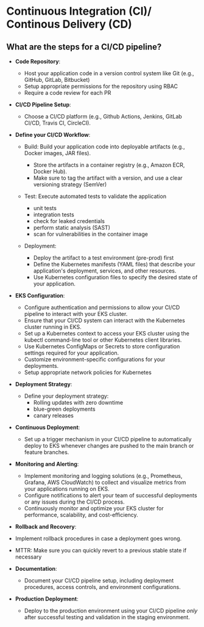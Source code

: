 # Continuous Integration (CI)/ Continous Delivery (CD)

## What are the steps for a CI/CD pipeline? 
- **Code Repository**:
  - Host your application code in a version control system like Git (e.g., GitHub, GitLab, Bitbucket)
  - Setup appropriate permissions for the repository using RBAC
  - Require a code review for each PR
    
- **CI/CD Pipeline Setup**:
  - Choose a CI/CD platform (e.g., Github Actions, Jenkins, GitLab CI/CD, Travis CI, CircleCI).

- **Define your CI/CD Workflow**:
  - Build: Build your application code into deployable artifacts (e.g., Docker images, JAR files).
    - Store the artifacts in a container registry (e.g., Amazon ECR, Docker Hub).
    - Make sure to tag the artifact with a version, and use a clear versioning strategy (SemVer) 

  - Test: Execute automated tests to validate the application
    - unit tests
    - integration tests
    - check for leaked credentials
    - perform static analysis (SAST)
    - scan for vulnerabilities in the container image

  - Deployment:
    - Deploy the artifact to a test environment (pre-prod) first
    - Define the Kubernetes manifests (YAML files) that describe your application's deployment, services, and other resources.
    - Use Kubernetes configuration files to specify the desired state of your application.

- **EKS Configuration**:
  - Configure authentication and permissions to allow your CI/CD pipeline to interact with your EKS cluster.
  - Ensure that your CI/CD system can interact with the Kubernetes cluster running in EKS.
  - Set up a Kubernetes context to access your EKS cluster using the kubectl command-line tool or other Kubernetes client libraries.
  - Use Kubernetes ConfigMaps or Secrets to store configuration settings required for your application.
  - Customize environment-specific configurations for your deployments.
  - Setup appropriate network policies for Kubernetes

- **Deployment Strategy**:
  - Define your deployment strategy:
    - Rolling updates with zero downtime
    - blue-green deployments
    - canary releases

- **Continuous Deployment**:
  - Set up a trigger mechanism in your CI/CD pipeline to automatically deploy to EKS whenever changes are pushed to the main branch or feature branches.

- **Monitoring and Alerting**:
  - Implement monitoring and logging solutions (e.g., Prometheus, Grafana, AWS CloudWatch) to collect and visualize metrics from your applications running on EKS.
  - Configure notifications to alert your team of successful deployments or any issues during the CI/CD process.
  - Continuously monitor and optimize your EKS cluster for performance, scalability, and cost-efficiency.

 - **Rollback and Recovery**:
  - Implement rollback procedures in case a deployment goes wrong.
  - MTTR: Make sure you can quickly revert to a previous stable state if necessary

- **Documentation**:
  - Document your CI/CD pipeline setup, including deployment procedures, access controls, and environment configurations.

- **Production Deployment**:
  - Deploy to the production environment using your CI/CD pipeline _only_ after successful testing and validation in the staging environment.


 



